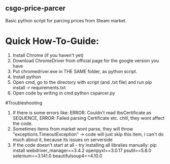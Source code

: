 ## csgo-price-parcer
Basic python script for parcing prices from Steam market.
# Quick How-To-Guide:
1. Install Chrome (if you haven't yet)
2. Download ChromeDriver from official page for the google version you have
3. Put chromedriver.exe in THE SAME folder, as python script.
4. Install python
5. Open cmd, go to the directory with script (and .txt file) and run pip install -r requirements.txt
6. Open code by writing in cmd python csparcer.py

#Troubleshooting
1. If there is some errors like: ERROR: Couldn't read tbsCertificate as SEQUENCE, ERROR: Failed parsing Certificate etc. chill, they wont affect the code.
2. Sometimes items from market wont parse, they will throw "exceptions.TimeoutException" -> code will just skip this item, i can't do much about it, because its issues on serverside
3. If the code doesn't start at all - try installing all libralies manually: pip install webdriver_manager==3.4.2 openpyxl==3.0.17 psutil==5.8.0 selenium==3.141.0 beautifulsoup4==4.10.0
  
